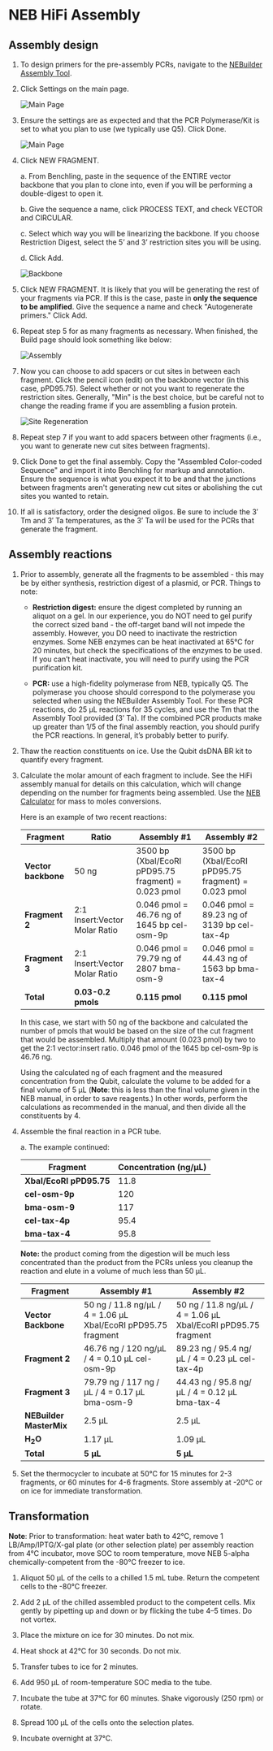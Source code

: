 # NEB HiFi Assembly

## Assembly design

1. To design primers for the pre-assembly PCRs, navigate to the [NEBuilder Assembly Tool](https://nebuilder.neb.com/#!/).

2. Click Settings on the main page.

    ![Main Page](img/main_page.png)

3. Ensure the settings are as expected and that the PCR Polymerase/Kit is set to what you plan to use (we typically use Q5). Click Done.

    ![Main Page](img/settings.png)

4. Click NEW FRAGMENT.

    a. From Benchling, paste in the sequence of the ENTIRE vector backbone that you plan to clone into, even if you will be performing a double-digest to open it.

    b. Give the sequence a name, click PROCESS TEXT, and check VECTOR and CIRCULAR.

    c. Select which way you will be linearizing the backbone. If you choose Restriction Digest, select the 5’ and 3’ restriction sites you will be using.

    d. Click Add.

    ![Backbone](img/vector.png)

5. Click NEW FRAGMENT. It is likely that you will be generating the rest of your fragments via PCR. If this is the case, paste in **only the sequence to be amplified**. Give the sequence a name and check "Autogenerate primers." Click Add.

6. Repeat step 5 for as many fragments as necessary. When finished, the Build page should look something like below:

    ![Assembly](img/assembly.png)

7. Now you can choose to add spacers or cut sites in between each fragment. Click the pencil icon (edit) on the backbone vector (in this case, pPD95.75). Select whether or not you want to regenerate the restriction sites. Generally, "Min" is the best choice, but be careful not to change the reading frame if you are assembling a fusion protein.

      ![Site Regeneration](img/site_regeneration.png)

8. Repeat step 7 if you want to add spacers between other fragments (i.e., you want to generate new cut sites between fragments).

9. Click Done to get the final assembly. Copy the "Assembled Color-coded Sequence" and import it into Benchling for markup and annotation. Ensure the sequence is what you expect it to be and that the junctions between fragments aren't generating new cut sites or abolishing the cut sites you wanted to retain.

10. If all is satisfactory, order the designed oligos. Be sure to include the 3′ Tm and 3′ Ta temperatures, as the 3’ Ta will
be used for the PCRs that generate the fragment.

## Assembly reactions

1. Prior to assembly, generate all the fragments to be assembled - this may be by either synthesis, restriction digest of a plasmid, or PCR. Things to note:

    - **Restriction digest:** ensure the digest completed by running an aliquot on a gel. In our experience, you do NOT need to gel purify the correct sized band - the off-target band will not impede the assembly. However, you DO need to inactivate the restriction enzymes. Some NEB enzymes can be heat inactivated at 65°C for 20 minutes, but check the specifications of the enzymes to be used. If you can’t heat inactivate, you will need to purify using the PCR purification kit.

    - **PCR:** use a high-fidelity polymerase from NEB, typically Q5. The polymerase you choose should correspond to the polymerase you selected when using the NEBuilder Assembly Tool. For these PCR reactions, do 25 μL reactions for 35 cycles, and use the Tm that the Assembly Tool provided (3’ Ta). If the combined PCR products make up greater than 1/5 of the final assembly reaction, you should purify the PCR reactions. In general, it’s probably better to purify.

2. Thaw the reaction constituents on ice. Use the Qubit dsDNA BR kit to quantify every fragment.

3. Calculate the molar amount of each fragment to include. See the HiFi assembly manual for details on this calculation, which will change depending on the number for fragments being assembled. Use the [NEB Calculator](https://nebiocalculator.neb.com/#!/dsdnaamt) for mass to moles conversions.

    Here is an example of two recent reactions:

    | Fragment            | Ratio  | Assembly #1                                         | Assembly #2                                         |
    |---------------------|--------|-----------------------------------------------------|-----------------------------------------------------|
    | **Vector backbone** | 50 ng  | 3500 bp (XbaI/EcoRI pPD95.75 fragment) = 0.023 pmol | 3500 bp (XbaI/EcoRI pPD95.75 fragment) = 0.023 pmol |
    | **Fragment 2**      | 2:1 Insert:Vector Molar Ratio | 0.046 pmol = 46.76 ng of 1645 bp cel-osm-9p | 0.046 pmol = 89.23 ng of 3139 bp cel-tax-4p |
    | **Fragment 3**      | 2:1 Insert:Vector Molar Ratio | 0.046 pmol = 79.79 ng of 2807 bma-osm-9 | 0.046 pmol = 44.43 ng of 1563 bp bma-tax-4 |
    | **Total**           | **0.03-0.2 pmols** | **0.115 pmol** | **0.115 pmol** |


    In this case, we start with 50 ng of the backbone and calculated the number of pmols that would be based on the size of the cut fragment that would be assembled. Multiply that amount (0.023 pmol) by two to get the 2:1 vector:insert ratio. 0.046 pmol of the 1645 bp cel-osm-9p is 46.76 ng.

    Using the calculated ng of each fragment and the measured concentration from the Qubit, calculate the volume to be added for a final volume of 5 μL (**Note**: this is less than the final volume given in the NEB manual, in order to save reagents.) In other words, perform the calculations as recommended in the manual, and then divide all the constituents by 4.

4. Assemble the final reaction in a PCR tube.

    a. The example continued:

    | **Fragment**            | **Concentration (ng/μL)** |
    |-------------------------|-------------------|
    | **XbaI/EcoRI pPD95.75** | 11.8              |
    | **cel-osm-9p**          | 120               |
    | **bma-osm-9**           | 117               |
    | **cel-tax-4p**          | 95.4              |
    | **bma-tax-4**           | 95.8              |

    **Note:** the product coming from the digestion will be much less concentrated than the product from the PCRs unless you cleanup the reaction and elute in a volume of much less than 50 μL.

    | **Fragment** | **Assembly #1** | **Assembly #2** |
    |--------------|-----------------|-----------------|
    | **Vector Backbone** | 50 ng / 11.8 ng/μL / 4 = 1.06 μL XbaI/EcoRI pPD95.75 fragment | 50 ng / 11.8 ng/μL / 4 = 1.06 μL XbaI/EcoRI pPD95.75 fragment |
    | **Fragment 2** | 46.76 ng / 120 ng/μL / 4 = 0.10 μL cel-osm-9p | 89.23 ng / 95.4 ng/μL / 4 = 0.23 μL cel-tax-4p |
    | **Fragment 3** | 79.79 ng / 117 ng / μL / 4 = 0.17 μL bma-osm-9 | 44.43 ng / 95.8 ng/μL / 4 = 0.12 μL bma-tax-4 |
    | **NEBuilder MasterMix** | 2.5 μL | 2.5 μL |
    | **H<sub>2</sub>O** | 1.17 μL | 1.09 μL |
    | **Total** | **5 μL** | **5 μL** |

5. Set the thermocycler to incubate at 50°C for 15 minutes for 2-3 fragments, or 60 minutes for 4-6 fragments. Store assembly at -20°C or on ice for immediate transformation.

## Transformation

**Note**: Prior to transformation: heat water bath to 42°C, remove 1 LB/Amp/IPTG/X-gal plate (or other selection plate) per assembly reaction from 4°C incubator, move SOC to room temperature, move NEB 5-alpha chemically-competent from the -80°C freezer to ice.

1. Aliquot 50 μL of the cells to a chilled 1.5 mL tube. Return the competent cells to the -80°C freezer.

2. Add 2 μL of the chilled assembled product to the competent cells. Mix gently by pipetting up and down or by flicking the tube 4–5 times. Do not vortex.

3. Place the mixture on ice for 30 minutes. Do not mix.

4. Heat shock at 42°C for 30 seconds. Do not mix.

5. Transfer tubes to ice for 2 minutes.

6. Add 950 μL of room-temperature SOC media to the tube.

7. Incubate the tube at 37°C for 60 minutes. Shake vigorously (250 rpm) or rotate.

8. Spread 100 μL of the cells onto the selection plates.

9. Incubate overnight at 37°C.
